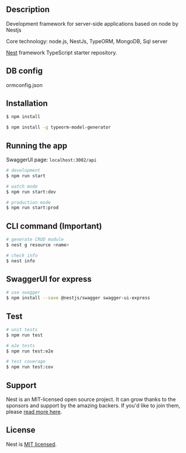 ## Description

Development framework for server-side applications based on node by Nestjs

Core technology: node.js, NestJs, TypeORM, MongoDB, Sql server

[Nest](https://github.com/nestjs/nest) framework TypeScript starter repository.

## DB config 
ormconfig.json

## Installation

```bash
$ npm install

$ npm install -g typeorm-model-generator
```

## Running the app

SwaggerUI page: `localhost:3002/api`


```bash
# development
$ npm run start

# watch mode
$ npm run start:dev

# production mode
$ npm run start:prod
```


## CLI command (Important)

```bash
# generate CRUD module
$ nest g resource <name>

# check info
$ nest info
```

## SwaggerUI for express

```bash
# use swagger
$ npm install --save @nestjs/swagger swagger-ui-express
```

## Test

```bash
# unit tests
$ npm run test

# e2e tests
$ npm run test:e2e

# test coverage
$ npm run test:cov
```

## Support

Nest is an MIT-licensed open source project. It can grow thanks to the sponsors and support by the amazing backers. If you'd like to join them, please [read more here](https://docs.nestjs.com/support).


## License

Nest is [MIT licensed](LICENSE).
